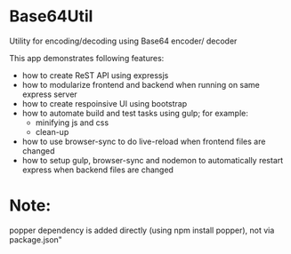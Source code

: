 # Base64Util
Utility for encoding/decoding using Base64 encoder/ decoder

This app demonstrates following features:
- how to create ReST API using expressjs
- how to modularize frontend and backend when running on same express server
- how to create respoinsive UI using bootstrap
- how to automate build and test tasks using gulp; for example:
    - minifying js and css
    - clean-up
- how to use browser-sync to do live-reload when frontend files are changed
- how to setup gulp, browser-sync and nodemon to automatically restart express when backend files are changed


# Note:
popper dependency is added directly (using npm install popper), not via package.json"
